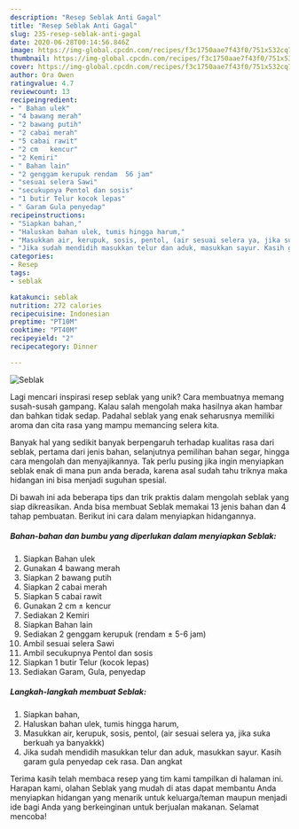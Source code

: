 ```yaml
---
description: "Resep Seblak Anti Gagal"
title: "Resep Seblak Anti Gagal"
slug: 235-resep-seblak-anti-gagal
date: 2020-06-28T00:14:56.846Z
image: https://img-global.cpcdn.com/recipes/f3c1750aae7f43f0/751x532cq70/seblak-foto-resep-utama.jpg
thumbnail: https://img-global.cpcdn.com/recipes/f3c1750aae7f43f0/751x532cq70/seblak-foto-resep-utama.jpg
cover: https://img-global.cpcdn.com/recipes/f3c1750aae7f43f0/751x532cq70/seblak-foto-resep-utama.jpg
author: Ora Owen
ratingvalue: 4.7
reviewcount: 13
recipeingredient:
- " Bahan ulek"
- "4 bawang merah"
- "2 bawang putih"
- "2 cabai merah"
- "5 cabai rawit"
- "2 cm   kencur"
- "2 Kemiri"
- " Bahan lain"
- "2 genggam kerupuk rendam  56 jam"
- "sesuai selera Sawi"
- "secukupnya Pentol dan sosis"
- "1 butir Telur kocok lepas"
- " Garam Gula penyedap"
recipeinstructions:
- "Siapkan bahan,"
- "Haluskan bahan ulek, tumis hingga harum,"
- "Masukkan air, kerupuk, sosis, pentol, (air sesuai selera ya, jika suka berkuah ya banyakkk)"
- "Jika sudah mendidih masukkan telur dan aduk, masukkan sayur. Kasih garam gula penyedap cek rasa. Dan angkat"
categories:
- Resep
tags:
- seblak

katakunci: seblak 
nutrition: 272 calories
recipecuisine: Indonesian
preptime: "PT10M"
cooktime: "PT40M"
recipeyield: "2"
recipecategory: Dinner

---
```



![Seblak](https://img-global.cpcdn.com/recipes/f3c1750aae7f43f0/751x532cq70/seblak-foto-resep-utama.jpg)

Lagi mencari inspirasi resep seblak yang unik? Cara membuatnya memang susah-susah gampang. Kalau salah mengolah maka hasilnya akan hambar dan bahkan tidak sedap. Padahal seblak yang enak seharusnya memiliki aroma dan cita rasa yang mampu memancing selera kita.

Banyak hal yang sedikit banyak berpengaruh terhadap kualitas rasa dari seblak, pertama dari jenis bahan, selanjutnya pemilihan bahan segar, hingga cara mengolah dan menyajikannya. Tak perlu pusing jika ingin menyiapkan seblak enak di mana pun anda berada, karena asal sudah tahu triknya maka hidangan ini bisa menjadi suguhan spesial.




Di bawah ini ada beberapa tips dan trik praktis dalam mengolah seblak yang siap dikreasikan. Anda bisa membuat Seblak memakai 13 jenis bahan dan 4 tahap pembuatan. Berikut ini cara dalam menyiapkan hidangannya.

<!--inarticleads1-->

##### Bahan-bahan dan bumbu yang diperlukan dalam menyiapkan Seblak:

1. Siapkan  Bahan ulek
1. Gunakan 4 bawang merah
1. Siapkan 2 bawang putih
1. Siapkan 2 cabai merah
1. Siapkan 5 cabai rawit
1. Gunakan 2 cm ±  kencur
1. Sediakan 2 Kemiri
1. Siapkan  Bahan lain
1. Sediakan 2 genggam kerupuk (rendam ± 5-6 jam)
1. Ambil sesuai selera Sawi
1. Ambil secukupnya Pentol dan sosis
1. Siapkan 1 butir Telur (kocok lepas)
1. Sediakan  Garam, Gula, penyedap




<!--inarticleads2-->

##### Langkah-langkah membuat Seblak:

1. Siapkan bahan,
1. Haluskan bahan ulek, tumis hingga harum,
1. Masukkan air, kerupuk, sosis, pentol, (air sesuai selera ya, jika suka berkuah ya banyakkk)
1. Jika sudah mendidih masukkan telur dan aduk, masukkan sayur. Kasih garam gula penyedap cek rasa. Dan angkat




Terima kasih telah membaca resep yang tim kami tampilkan di halaman ini. Harapan kami, olahan Seblak yang mudah di atas dapat membantu Anda menyiapkan hidangan yang menarik untuk keluarga/teman maupun menjadi ide bagi Anda yang berkeinginan untuk berjualan makanan. Selamat mencoba!
